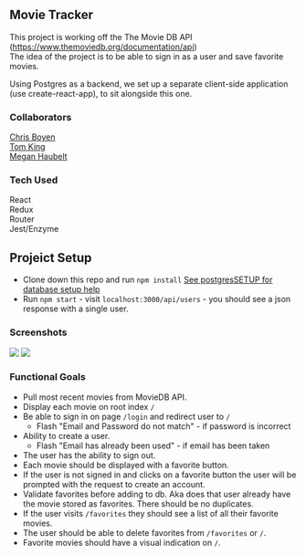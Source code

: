 ## Movie Tracker

This project is working off the The Movie DB API (https://www.themoviedb.org/documentation/api)  
The idea of the project is to be able to sign in as a user and save favorite movies.

Using Postgres as a backend, we set up a separate client-side application (use create-react-app), to sit alongside this one.

### Collaborators
[Chris Boyen](https://github.com/chrisboylen "Chris Boyen")  
[Tom King](https://github.com/"tomkingkong")  
[Megan Haubelt](https://github.com/Haub "Megan Haubelt")

### Tech Used
React  
Redux  
Router  
Jest/Enzyme

## Projeict Setup

* Clone down this repo and run `npm install`
[See postgresSETUP for database setup help](https://github.com/tomkingkong/movie-tracker/blob/master/postgresSETUP.md)
* Run `npm start` - visit `localhost:3000/api/users` - you should see a json response with a single user.

### Screenshots

<img src="https://raw.githubusercontent.com/tomkingkong/movie-tracker/master/src/images/hankstracker1.png" />
<img src="https://raw.githubusercontent.com/tomkingkong/movie-tracker/master/src/images/hankstracker2.png" />


### Functional Goals
* Pull most recent movies from MovieDB API.
* Display each movie on root index `/`
* Be able to sign in on page `/login` and redirect user to `/`
  * Flash "Email and Password do not match" - if password is incorrect
* Ability to create a user.
  * Flash "Email has already been used" - if email has been taken
* The user has the ability to sign out. 
* Each movie should be displayed with a favorite button.
* If the user is not signed in and clicks on a favorite button the user will be prompted with the request to create an account.
* Validate favorites before adding to db. Aka does that user already have the movie stored as favorites. There should be no duplicates. 
* If the user visits `/favorites` they should see a list of all their favorite movies.
* The user should be able to delete favorites from `/favorites` or `/`.
* Favorite movies should have a visual indication on `/`.

